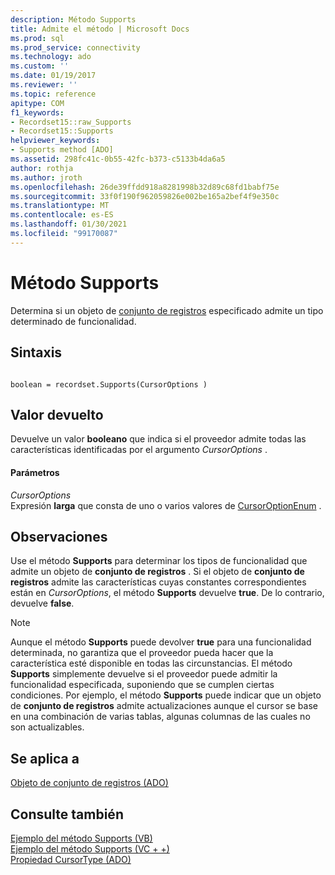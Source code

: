 ```yaml
---
description: Método Supports
title: Admite el método | Microsoft Docs
ms.prod: sql
ms.prod_service: connectivity
ms.technology: ado
ms.custom: ''
ms.date: 01/19/2017
ms.reviewer: ''
ms.topic: reference
apitype: COM
f1_keywords:
- Recordset15::raw_Supports
- Recordset15::Supports
helpviewer_keywords:
- Supports method [ADO]
ms.assetid: 298fc41c-0b55-42fc-b373-c5133b4da6a5
author: rothja
ms.author: jroth
ms.openlocfilehash: 26de39ffdd918a8281998b32d89c68fd1babf75e
ms.sourcegitcommit: 33f0f190f962059826e002be165a2bef4f9e350c
ms.translationtype: MT
ms.contentlocale: es-ES
ms.lasthandoff: 01/30/2021
ms.locfileid: "99170087"
---
```

# <a name="supports-method"></a>Método Supports
Determina si un objeto de [conjunto de registros](./recordset-object-ado.md) especificado admite un tipo determinado de funcionalidad.  
  
## <a name="syntax"></a>Sintaxis  
  
```  
  
boolean = recordset.Supports(CursorOptions )  
```  
  
## <a name="return-value"></a>Valor devuelto  
 Devuelve un valor **booleano** que indica si el proveedor admite todas las características identificadas por el argumento *CursorOptions* .  
  
#### <a name="parameters"></a>Parámetros  
 *CursorOptions*  
 Expresión **larga** que consta de uno o varios valores de [CursorOptionEnum](./cursoroptionenum.md) .  
  
## <a name="remarks"></a>Observaciones  
 Use el método **Supports** para determinar los tipos de funcionalidad que admite un objeto de **conjunto de registros** . Si el objeto de **conjunto de registros** admite las características cuyas constantes correspondientes están en *CursorOptions*, el método **Supports** devuelve **true**. De lo contrario, devuelve **false**.  
  
> [!NOTE]
>  Aunque el método **Supports** puede devolver **true** para una funcionalidad determinada, no garantiza que el proveedor pueda hacer que la característica esté disponible en todas las circunstancias. El método **Supports** simplemente devuelve si el proveedor puede admitir la funcionalidad especificada, suponiendo que se cumplen ciertas condiciones. Por ejemplo, el método **Supports** puede indicar que un objeto de **conjunto de registros** admite actualizaciones aunque el cursor se base en una combinación de varias tablas, algunas columnas de las cuales no son actualizables.  
  
## <a name="applies-to"></a>Se aplica a  
 [Objeto de conjunto de registros (ADO)](./recordset-object-ado.md)  
  
## <a name="see-also"></a>Consulte también  
 [Ejemplo del método Supports (VB)](./supports-method-example-vb.md)   
 [Ejemplo del método Supports (VC + +)](./supports-method-example-vc.md)   
 [Propiedad CursorType (ADO)](./cursortype-property-ado.md)